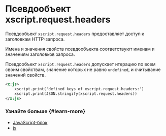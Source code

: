 # Псевдообъект xscript.request.headers

Псевдообъект `xscript.request.headers` предоставляет доступ к заголовкам HTTP-запроса.

Имена и значения свойств псевдообъекта соответствуют именам и значениям заголовков запроса.

Псевдообъект `xscript.request.headers` допускает итерацию по всем своим свойствам, значение которых не равно `undefined`, и считывание значений свойств.

```xml
<x:js>
    xscript.print('defined keys of xscript.request.headers:')
    xscript.print(JSON.stringify(xscript.request.headers))
</x:js>
```

### Узнайте больше {#learn-more}
* [JavaScript-блок](../concepts/block-js-ov.md)
* [js](../reference/js.md)